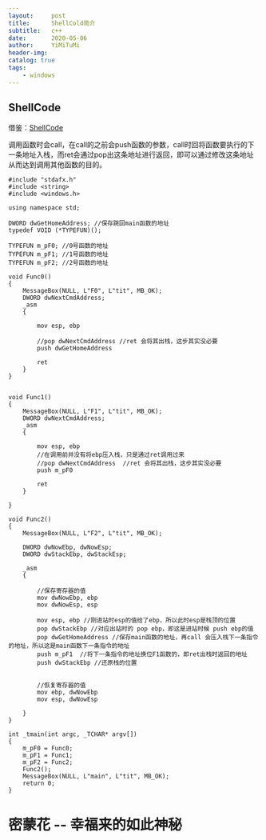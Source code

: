 ```yaml
---
layout:     post
title:      ShellCold简介
subtitle:   c++
date:       2020-05-06
author:     YiMiTuMi
header-img: 
catalog: true
tags:
    - windows
---
```


## ShellCode


借鉴：[ShellCode](https://blog.csdn.net/u013761036/article/details/52853319)

调用函数时会call，在call的之前会push函数的参数，call时回将函数要执行的下一条地址入栈，而ret会通过pop出这条地址进行返回，即可以通过修改这条地址从而达到调用其他函数的目的。

	#include "stdafx.h"
	#include <string>
	#include <windows.h>
	
	using namespace std;
	
	DWORD dwGetHomeAddress; //保存跳回main函数的地址
	typedef VOID (*TYPEFUN)();
	
	TYPEFUN m_pF0; //0号函数的地址
	TYPEFUN m_pF1; //1号函数的地址
	TYPEFUN m_pF2; //2号函数的地址
	
	void Func0()
	{
		MessageBox(NULL, L"F0", L"tit", MB_OK);
		DWORD dwNextCmdAddress;
		_asm
		{
	
			mov esp, ebp
			
			//pop dwNextCmdAddress //ret 会将其出栈，这步其实没必要
			push dwGetHomeAddress
	
			ret
		}
	}
	
	
	void Func1()
	{
		MessageBox(NULL, L"F1", L"tit", MB_OK);
		DWORD dwNextCmdAddress;
		_asm
		{
	
			mov esp, ebp
			//在调用前并没有将ebp压入栈，只是通过ret调用过来
			//pop dwNextCmdAddress  //ret 会将其出栈，这步其实没必要
			push m_pF0
	
			ret
		}
	
	}
	
	void Func2()
	{
		MessageBox(NULL, L"F2", L"tit", MB_OK);
	
		DWORD dwNowEbp, dwNowEsp;
		DWORD dwStackEbp, dwStackEsp;
		
		_asm
		{
			
			//保存寄存器的值
			mov dwNowEbp, ebp
			mov dwNowEsp, esp 
		
			mov esp, ebp //刚进站时esp的值给了ebp，所以此时esp是栈顶的位置
			pop dwStackEbp //对应出站时的 pop ebp，即这是进站时候 push ebp的值
			pop dwGetHomeAddress //保存main函数的地址，再call 会压入栈下一条指令的地址，所以这是main函数下一条指令的地址
			push m_pF1  //将下一条指令的地址换位F1函数的，即ret出栈时返回的地址
			push dwStackEbp //还原栈的位置
	
			
			//恢复寄存器的值
			mov ebp, dwNowEbp
			mov esp, dwNowEsp
			
		}
	}
	
	int _tmain(int argc, _TCHAR* argv[])
	{
		m_pF0 = Func0;
		m_pF1 = Func1;
		m_pF2 = Func2;
		Func2();
		MessageBox(NULL, L"main", L"tit", MB_OK);
		return 0;
	}


# 密蒙花 -- 幸福来的如此神秘

